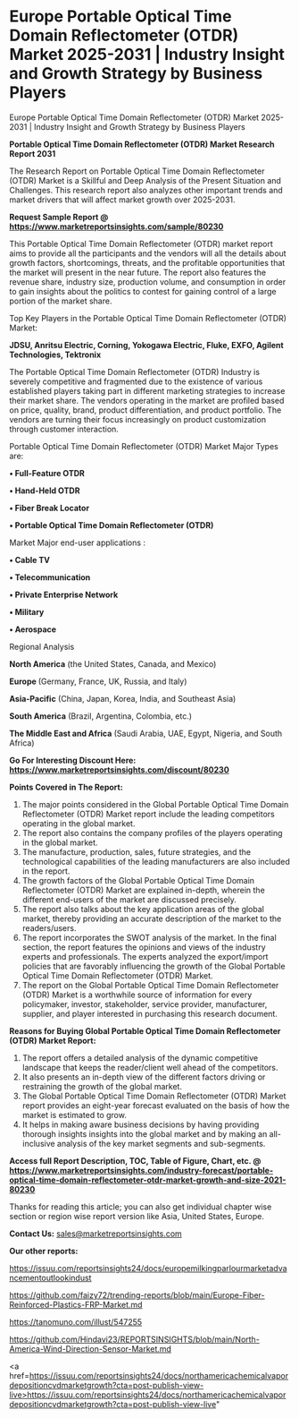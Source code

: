 # Europe Portable Optical Time Domain Reflectometer (OTDR) Market 2025-2031 | Industry Insight and Growth Strategy by Business Players
Europe Portable Optical Time Domain Reflectometer (OTDR) Market 2025-2031 | Industry Insight and Growth Strategy by Business Players

<strong>Portable Optical Time Domain Reflectometer (OTDR) Market Research Report 2031</strong>

The Research Report on Portable Optical Time Domain Reflectometer (OTDR) Market is a Skillful and Deep Analysis of the Present Situation and Challenges. This research report also analyzes other important trends and market drivers that will affect market growth over 2025-2031.

<strong>Request Sample Report @ <a href=https://www.marketreportsinsights.com/sample/80230>https://www.marketreportsinsights.com/sample/80230</a></strong>

This Portable Optical Time Domain Reflectometer (OTDR) market report aims to provide all the participants and the vendors will all the details about growth factors, shortcomings, threats, and the profitable opportunities that the market will present in the near future. The report also features the revenue share, industry size, production volume, and consumption in order to gain insights about the politics to contest for gaining control of a large portion of the market share.

Top Key Players in the Portable Optical Time Domain Reflectometer (OTDR) Market:

<strong>JDSU, Anritsu Electric, Corning, Yokogawa Electric, Fluke, EXFO, Agilent Technologies, Tektronix</strong>

The Portable Optical Time Domain Reflectometer (OTDR) Industry is severely competitive and fragmented due to the existence of various established players taking part in different marketing strategies to increase their market share. The vendors operating in the market are profiled based on price, quality, brand, product differentiation, and product portfolio. The vendors are turning their focus increasingly on product customization through customer interaction.

Portable Optical Time Domain Reflectometer (OTDR) Market Major Types are:

<strong>• Full-Feature OTDR

• Hand-Held OTDR

• Fiber Break Locator

• Portable Optical Time Domain Reflectometer (OTDR)</strong>

Market Major end-user applications :

<strong>• Cable TV

• Telecommunication

• Private Enterprise Network

• Military

• Aerospace</strong>

Regional Analysis

</u><strong><b>North America</b></strong> (the United States, Canada, and Mexico)

<strong><b>Europe </b></strong>(Germany, France, UK, Russia, and Italy)

<strong><b>Asia-Pacific</b></strong> (China, Japan, Korea, India, and Southeast Asia)

<strong><b>South America</b></strong> (Brazil, Argentina, Colombia, etc.)

<strong><b>The Middle East and Africa</b></strong> (Saudi Arabia, UAE, Egypt, Nigeria, and South Africa)

<strong>Go For Interesting Discount Here: <a href=https://www.marketreportsinsights.com/discount/80230>https://www.marketreportsinsights.com/discount/80230</a></strong>

<strong>Points Covered in The Report:</strong>
<ol>
  <li>The major points considered in the Global Portable Optical Time Domain Reflectometer (OTDR) Market report include the leading competitors operating in the global market.</li>
  <li>The report also contains the company profiles of the players operating in the global market.</li>
  <li>The manufacture, production, sales, future strategies, and the technological capabilities of the leading manufacturers are also included in the report.</li>
  <li>The growth factors of the Global Portable Optical Time Domain Reflectometer (OTDR) Market are explained in-depth, wherein the different end-users of the market are discussed precisely.</li>
  <li>The report also talks about the key application areas of the global market, thereby providing an accurate description of the market to the readers/users.</li>
  <li>The report incorporates the SWOT analysis of the market. In the final section, the report features the opinions and views of the industry experts and professionals. The experts analyzed the export/import policies that are favorably influencing the growth of the Global Portable Optical Time Domain Reflectometer (OTDR) Market.</li>
  <li>The report on the Global Portable Optical Time Domain Reflectometer (OTDR) Market is a worthwhile source of information for every policymaker, investor, stakeholder, service provider, manufacturer, supplier, and player interested in purchasing this research document.</li>
</ol>
<strong>Reasons for Buying Global Portable Optical Time Domain Reflectometer (OTDR) Market Report:</strong>

<ol>
  <li>The report offers a detailed analysis of the dynamic competitive landscape that keeps the reader/client well ahead of the competitors.</li>
  <li>It also presents an in-depth view of the different factors driving or restraining the growth of the global market.</li>
  <li>The Global Portable Optical Time Domain Reflectometer (OTDR) Market report provides an eight-year forecast evaluated on the basis of how the market is estimated to grow.</li>
  <li>It helps in making aware business decisions by having providing thorough insights insights into the global market and by making an all-inclusive analysis of the key market segments and sub-segments.</li>
</ol>
<strong>Access full Report Description, TOC, Table of Figure, Chart, etc. @ <a href=https://www.marketreportsinsights.com/industry-forecast/portable-optical-time-domain-reflectometer-otdr-market-growth-and-size-2021-80230>https://www.marketreportsinsights.com/industry-forecast/portable-optical-time-domain-reflectometer-otdr-market-growth-and-size-2021-80230</a></strong>


Thanks for reading this article; you can also get individual chapter wise section or region wise report version like Asia, United States, Europe.

<strong>Contact Us:</strong>
sales@marketreportsinsights.com

<strong>Our other reports:</strong>

<a href=https://issuu.com/reportsinsights24/docs/europemilkingparlourmarketadvancementoutlookindust>https://issuu.com/reportsinsights24/docs/europemilkingparlourmarketadvancementoutlookindust</a>

<a href=https://github.com/faizy72/trending-reports/blob/main/Europe-Fiber-Reinforced-Plastics-FRP-Market.md>https://github.com/faizy72/trending-reports/blob/main/Europe-Fiber-Reinforced-Plastics-FRP-Market.md</a>

<a href=https://tanomuno.com/illust/547255>https://tanomuno.com/illust/547255</a>

<a href=https://github.com/Hindavi23/REPORTSINSIGHTS/blob/main/North-America-Wind-Direction-Sensor-Market.md>https://github.com/Hindavi23/REPORTSINSIGHTS/blob/main/North-America-Wind-Direction-Sensor-Market.md</a>

<a href=https://issuu.com/reportsinsights24/docs/northamericachemicalvapordepositioncvdmarketgrowth?cta=post-publish-view-live>https://issuu.com/reportsinsights24/docs/northamericachemicalvapordepositioncvdmarketgrowth?cta=post-publish-view-live</a>"
